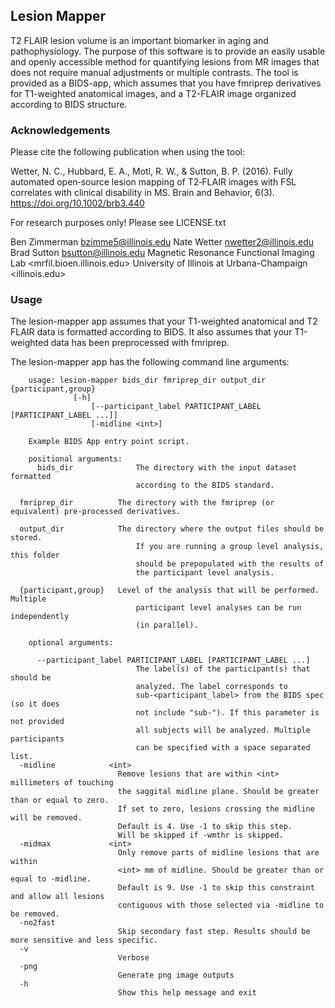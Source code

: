 ## Lesion Mapper

T2 FLAIR lesion volume is an important biomarker in aging and pathophysiology. The purpose of this software is to provide an easily usable and openly accessible method for quantifying lesions from MR images that does not require manual adjustments or multiple contrasts. The tool is provided as a BIDS-app, which assumes that you have fmriprep derivatives for T1-weighted anatomical images, and a T2-FLAIR image organized according to BIDS structure. 



### Acknowledgements

Please cite the following publication when using the tool:

Wetter, N. C., Hubbard, E. A., Motl, R. W., & Sutton, B. P. (2016). Fully automated open‐source lesion mapping of T2‐FLAIR images with FSL correlates with clinical disability in MS. Brain and Behavior, 6(3). https://doi.org/10.1002/brb3.440

For research purposes only! Please see LICENSE.txt

Ben Zimmerman <bzimme5@illinois.edu>
Nate Wetter <nwetter2@illinois.edu>
Brad Sutton <bsutton@illinois.edu>
Magnetic Resonance Functional Imaging Lab <mrfil.bioen.illinois.edu>
University of Illinois at Urbana-Champaign <illinois.edu>

### Usage 

The lesion-mapper app assumes that your T1-weighted anatomical and T2 FLAIR data is formatted according to BIDS. It also assumes that your T1-weighted data has been preprocessed with fmriprep. 

The lesion-mapper app has the following command line arguments:

		usage: lesion-mapper bids_dir fmriprep_dir output_dir {participant,group} 
                  [-h]
		              [--participant_label PARTICIPANT_LABEL [PARTICIPANT_LABEL ...]]
		              [-midline <int>]

		Example BIDS App entry point script.

		positional arguments:
		  bids_dir              The directory with the input dataset formatted
		                        according to the BIDS standard.
                            
      fmriprep_dir          The directory with the fmriprep (or equivalent) pre-processed derivatives.
		  
      output_dir            The directory where the output files should be stored.
		                        If you are running a group level analysis, this folder
		                        should be prepopulated with the results of
		                        the participant level analysis.
		  
      {participant,group}   Level of the analysis that will be performed. Multiple
		                        participant level analyses can be run independently
		                        (in parallel).

		optional arguments:
		  
		  --participant_label PARTICIPANT_LABEL [PARTICIPANT_LABEL ...]
		                        The label(s) of the participant(s) that should be
		                        analyzed. The label corresponds to
		                        sub-<participant_label> from the BIDS spec (so it does
		                        not include "sub-"). If this parameter is not provided
		                        all subjects will be analyzed. Multiple participants
		                        can be specified with a space separated list.
      -midline            <int>
                            Remove lesions that are within <int> millimeters of touching
                            the saggital midline plane. Should be greater than or equal to zero.
                            If set to zero, lesions crossing the midline will be removed.
                            Default is 4. Use -1 to skip this step.
                            Will be skipped if -wmthr is skipped.
      -midmax             <int>  
                            Only remove parts of midline lesions that are within
                            <int> mm of midline. Should be greater than or equal to -midline.
                            Default is 9. Use -1 to skip this constraint and allow all lesions
                            contiguous with those selected via -midline to be removed.
      -no2fast 
                            Skip secondary fast step. Results should be more sensitive and less specific.
      -v                    
                            Verbose
      -png
                            Generate png image outputs
      -h                    
                            Show this help message and exit
 







